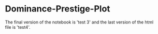 # Dominance-Prestige-Plot

The final version of the notebook is 'test 3' and the last version of the html file is 'test4'.
